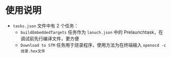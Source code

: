 # 使用说明

- `tasks.json` 文件中有 2 个任务：
    - `buildEmbeddedTargets` 任务作为 `lanuch.json` 中的 Prelaunchtask，在调试前先行编译文件，更方便
    - `Download to STM` 任务用于烧录程序，使用方法为在终端输入 `openocd -c 烧录.hex文件`
